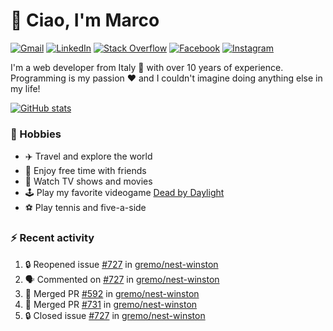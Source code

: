 # 👋 Ciao, I'm Marco

[![Gmail](https://img.shields.io/badge/Gmail-%23BB001B?style=flat-square&logo=gmail&logoColor=white)](mailto:gremo1982@gmail.com)
[![LinkedIn](https://img.shields.io/badge/LinkedIn-%230e76a8?style=flat-square&logo=linkedin)](https://www.linkedin.com/in/marco-polichetti)
[![Stack Overflow](https://img.shields.io/stackexchange/stackoverflow/r/220180?style=flat&logo=stackoverflow&label=Stack%20Overflow&color=%23F47F24)](https://stackoverflow.com/users/220180)
[![Facebook](https://img.shields.io/badge/-Facebook-%234267B2?style=flat-square&logo=facebook&logoColor=white)](https://www.facebook.com/marco.poliketti)
[![Instagram](https://img.shields.io/badge/-Instagram-%23C13584?style=flat-square&logo=instagram&logoColor=white)](https://www.instagram.com/marco.gremo)

I'm a web developer from Italy 🍕 with over 10 years of experience. Programming is my passion ❤️ and I couldn't imagine doing anything else in my life!

[![GitHub stats](https://github-readme-stats.vercel.app/api?username=gremo&show_icons=true&rank_icon=github&theme=transparent)](https://github.com/anuraghazra/github-readme-stats)

### 📅 Hobbies

- ✈️ Travel and explore the world
- 🍻 Enjoy free time with friends
- 🎥 Watch TV shows and movies
- 🕹️ Play my favorite videogame [Dead by Daylight](https://deadbydaylight.com)
- ⚽ Play tennis and five-a-side

### ⚡ Recent activity

<!--START_SECTION:activity-->
1. 🔒 Reopened issue [#727](https://github.com/gremo/nest-winston/issues/727) in [gremo/nest-winston](https://github.com/gremo/nest-winston)
2. 🗣 Commented on [#727](https://github.com/gremo/nest-winston/issues/727#issuecomment-1691972542) in [gremo/nest-winston](https://github.com/gremo/nest-winston)
3. 🎉 Merged PR [#592](https://github.com/gremo/nest-winston/pull/592) in [gremo/nest-winston](https://github.com/gremo/nest-winston)
4. 🎉 Merged PR [#731](https://github.com/gremo/nest-winston/pull/731) in [gremo/nest-winston](https://github.com/gremo/nest-winston)
5. 🔒 Closed issue [#727](https://github.com/gremo/nest-winston/issues/727) in [gremo/nest-winston](https://github.com/gremo/nest-winston)
<!--END_SECTION:activity-->
